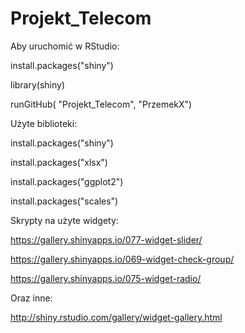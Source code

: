 # Projekt_Telecom

Aby uruchomić w RStudio:

install.packages("shiny")

library(shiny)

runGitHub( "Projekt_Telecom", "PrzemekX")

Użyte biblioteki:

install.packages("shiny")

install.packages("xlsx")

install.packages("ggplot2")

install.packages("scales")

Skrypty na użyte widgety:

https://gallery.shinyapps.io/077-widget-slider/

https://gallery.shinyapps.io/069-widget-check-group/

https://gallery.shinyapps.io/075-widget-radio/

Oraz inne:

http://shiny.rstudio.com/gallery/widget-gallery.html

